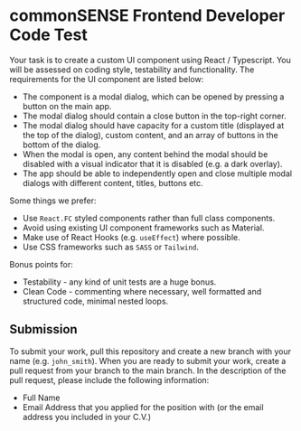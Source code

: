 # commonSENSE Frontend Developer Code Test

Your task is to create a custom UI component using React / Typescript. You will be assessed on coding style, testability and functionality. The requirements for the UI component are listed below:

* The component is a modal dialog, which can be opened by pressing a button on the main app.
* The modal dialog should contain a close button in the top-right corner.
* The modal dialog should have capacity for a custom title (displayed at the top of the dialog), custom content, and an array of buttons in the bottom of the dialog.
* When the modal is open, any content behind the modal should be disabled with a visual indicator that it is disabled (e.g. a dark overlay).
* The app should be able to independently open and close multiple modal dialogs with different content, titles, buttons etc.

Some things we prefer:

* Use `React.FC` styled components rather than full class components.
* Avoid using existing UI component frameworks such as Material.
* Make use of React Hooks (e.g. `useEffect`) where possible.
* Use CSS frameworks such as `SASS` or `Tailwind`.

Bonus points for:

* Testability - any kind of unit tests are a huge bonus.
* Clean Code - commenting where necessary, well formatted and structured code, minimal nested loops.

## Submission

To submit your work, pull this repository and create a new branch with your name (e.g. `john_smith`). When you are ready to submit your work, create a pull request from your branch to the main branch. In the description of the pull request, please include the following information:

* Full Name
* Email Address that you applied for the position with (or the email address you included in your C.V.)
